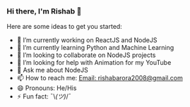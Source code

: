### Hi there, I'm Rishab 👋

Here are some ideas to get you started:

- 🔭 I’m currently working on ReactJS and NodeJS
- 🌱 I’m currently learning Python and Machine Learning
- 👯 I’m looking to collaborate on NodeJS projects
- 🤔 I’m looking for help with Animation for my YouTube
- 💬 Ask me about NodeJS
- 📫 How to reach me: [Email: rishabarora2008@gmail.com](rishabarora2008@gmail.com)
- 😄 Pronouns: He/His
- ⚡ Fun fact: ¯\\_(ツ)_/¯
